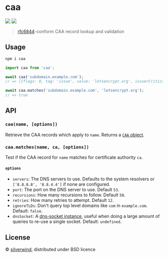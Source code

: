 # caa
[![](https://img.shields.io/npm/v/caa.svg?style=flat)](https://www.npmjs.org/package/caa) [![](https://img.shields.io/npm/dm/caa.svg)](https://www.npmjs.org/package/caa)

> [rfc6844](https://tools.ietf.org/html/rfc6844)-conform CAA record lookup and validation

## Usage

```sh
npm i caa
```
```js
import caa from 'caa';

await caa('subdomain.example.com');
// => [{flags: 0, tag: 'issue', value: 'letsencrypt.org', issuerCritical: false}]

await caa.matches('subdomain.example.com', 'letsencrypt.org');
// => true

```

## API
### `caa(name, [options])`

Retrieve the CAA records which apply to `name`. Returns a [`CAA` object](https://github.com/mafintosh/dns-packet/#caa).

### `caa.matches(name, ca, [options])`

Test if the CAA record for `name` matches for certificate authority `ca`.

#### `options`

- `servers`: The DNS servers to use. Defaults to the system resolvers or `['8.8.8.8', '8.8.4.4']` if none are configured.
- `port`: The port on the DNS server to use. Default `53`.
- `recursions`: How many recursions to follow. Default `50`.
- `retries`: How many retries to attempt. Default `12`.
- `ignoreTLDs`: Don't query top level domains like `com` in `example.com`. Default: `false`.
- `dnsSocket`: A [dns-socket instance](https://github.com/mafintosh/dns-socket#var-socket--dnsoptions), useful when doing a large amount of queries to re-use a single socket. Default: `undefined`.

## License

© [silverwind](https://github.com/silverwind), distributed under BSD licence
